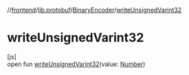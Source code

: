 //[frontend](../../../index.md)/[lib.protobuf](../index.md)/[BinaryEncoder](index.md)/[writeUnsignedVarint32](write-unsigned-varint32.md)

# writeUnsignedVarint32

[js]\
open fun [writeUnsignedVarint32](write-unsigned-varint32.md)(value: [Number](https://kotlinlang.org/api/latest/jvm/stdlib/kotlin/-number/index.html))
